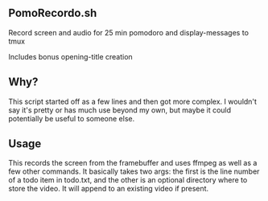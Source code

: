 ## PomoRecordo.sh

Record screen and audio for 25 min pomodoro and display-messages to
tmux

Includes bonus opening-title creation

## Why?

This script started off as a few lines and then got more complex.
I wouldn't say it's pretty or has much use beyond my own, but maybe it
could potentially be useful to someone else.  

## Usage

This records the screen from the framebuffer and uses ffmpeg as well as a few
other commands.  It basically takes two args: the first is the line number of
a todo item in todo.txt, and the other is an optional directory where to store
the video.  It will append to an existing video if present.
